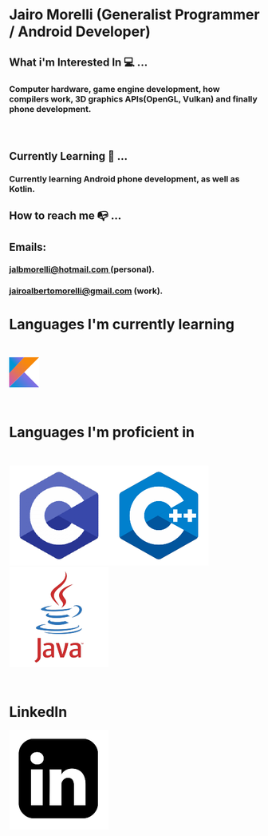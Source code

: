 # Jairo Morelli (Generalist Programmer / Android Developer)
## What i'm Interested In :computer: ... 

<h3>Computer hardware, game engine development, how compilers work, 3D 
graphics APIs(OpenGL, Vulkan) and finally phone development.<h3>
</br>


## Currently Learning :memo: ... 
<h3> Currently learning Android phone development, as well as Kotlin.<h3>

## How to reach me :mailbox_with_no_mail: ... 
<h2> Emails:
<h3>  <a href="jalbmorelli@hotmail.com"> jalbmorelli@hotmail.com </a> (personal). </h3>
<h3><a href="jairoalbertomorelli@gmail.com"\>jairoalbertomorelli@gmail.com</a> (work). </h3> 

# Languages I'm currently learning 
 <br>

  ![ScreenshotOfKotlinLogo](KotlinIcon.png)

</br>


# Languages I'm proficient in 

<br> 
 
 ![ScreenshotOfCLogo](CLogo.png)![ScreenshotOFCPLUSPLUSLOGO](C++Logo.png)![ScreenShotOfJavaLogo](JavaLogo.png)

</br>

# LinkedIn 
[![ScreenshotOfLinkedInLogo](LinkedInLogo.png)](https://www.linkedin.com/in/jairo-morelli-b1018514b)

